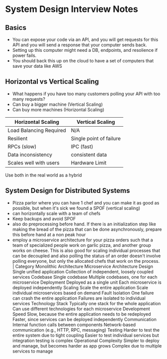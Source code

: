 ﻿# System Design Interview Notes

## Basics
- You can expose your code via an API, and you will get requests for this API and you will send a response that your computer sends back.
- Setting up this computer might need a DB, endpoints, and resolience if power fails.
- You should back this up on the cloud to have a set of computers that save your data like AWS
 
## Horizontal vs Vertical Scaling
- What happens if you have too many customers polling your API with too many requests?
- Can buy a bigger machine (Vertical Scaling)
- Can buy more machines (Horizontal Scaling)

| Horizontal Scaling | Vertical Scaling |
| --- | --- | 
| Load Balancing Required | N/A |
| Resilient | Single point of failure | 
| RPCs (slow) | IPC (fast) |
| Data inconsistency | consistent data | 
| Scales well with users | Hardware Limit |

Use both in the real world as a hybrid

## System Design for Distributed Systems
- Pizza parlor where you can have 1 chef and you can make it as good as possible, but when it's sick we found a SPOF (vertical scaling)
- can horizontally scale with a team of chefs
- Keep backups and avoid SPOF
- also do preprocessing before hand. If there is an initialization step like making the bread of the pizza that can be done asynchronously, prepare this before hand at a non peak hour
- employ a microservice architecture for your pizza orders such that a team of specialized people work on garlic pizza, and another group works on cheese. This is also good for scaling individual processes that can be decoupled and also polling the status of an order doesn't involve polling everyone, but only the allocated chefs that work on the process.
| Category	Monolithic Architecture	Microservice Architecture
Design	Single unified application	Collection of independent, loosely coupled services
Codebase	Single codebase	Multiple codebases, one for each microservice
Deployment	Deployed as a single unit	Each microservice is deployed independently
Scaling	Scale the entire application	Scale individual microservices based on demand
Fault Isolation	One failure can crash the entire application	Failures are isolated to individual services
Technology Stack	Typically one stack for the whole application	Can use different technologies for each microservice
Development Speed	Slow, because the entire application needs to be redeployed	Faster, since services can be deployed independently
Communication	Internal function calls between components	Network-based communication (e.g., HTTP, RPC, messaging)
Testing	Harder to test the entire system due to tight coupling	Easier to test individual services but integration testing is complex
Operational Complexity	Simpler to deploy and manage, but becomes harder as app grows	Complex due to multiple services to manage
